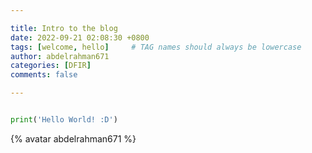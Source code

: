 ```yaml
---

title: Intro to the blog
date: 2022-09-21 02:08:30 +0800
tags: [welcome, hello]     # TAG names should always be lowercase
author: abdelrahman671
categories: [DFIR]
comments: false

---
```


```python

print('Hello World! :D')

```

{% avatar abdelrahman671 %}


